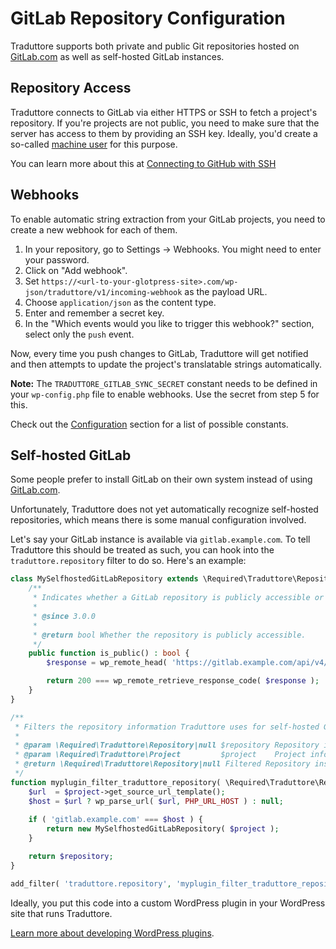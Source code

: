 #  GitLab Repository Configuration

Traduttore supports both private and public Git repositories hosted on [GitLab.com](https://gitlab.com) as well as self-hosted GitLab instances.

## Repository Access

Traduttore connects to GitLab via either HTTPS or SSH to fetch a project's repository. If you're projects are not public, you need to make sure that the server has access to them by providing an SSH key. Ideally, you'd create a so-called [machine user](https://developer.github.com/v3/guides/managing-deploy-keys/#machine-users) for this purpose.

You can learn more about this at [Connecting to GitHub with SSH](https://help.github.com/articles/connecting-to-github-with-ssh/)

## Webhooks

To enable automatic string extraction from your GitLab projects, you need to create a new webhook for each of them.

1. In your repository, go to Settings -> Webhooks. You might need to enter your password.
2. Click on "Add webhook".
3. Set `https://<url-to-your-glotpress-site>.com/wp-json/traduttore/v1/incoming-webhook` as the payload URL.
4. Choose `application/json` as the content type.
5. Enter and remember a secret key.
6. In the "Which events would you like to trigger this webhook?" section, select only the `push` event.

Now, every time you push changes to GitLab, Traduttore will get notified and then attempts to update the project's translatable strings automatically.

**Note:** The `TRADUTTORE_GITLAB_SYNC_SECRET` constant needs to be defined in your `wp-config.php` file to enable webhooks. Use the secret from step 5 for this.

Check out the [Configuration](configuration.md) section for a list of possible constants.

## Self-hosted GitLab

Some people prefer to install GitLab on their own system instead of using [GitLab.com](https://gitlab.com).

Unfortunately, Traduttore does not yet automatically recognize self-hosted repositories, which means there is some manual configuration involved.

Let's say your GitLab instance is available via `gitlab.example.com`. To tell Traduttore this should be treated as such, you can hook into the `traduttore.repository` filter to do so. Here's an example:

```php
class MySelfhostedGitLabRepository extends \Required\Traduttore\Repository\GitLab {
	/**
	 * Indicates whether a GitLab repository is publicly accessible or not.
	 *
	 * @since 3.0.0
	 *
	 * @return bool Whether the repository is publicly accessible.
	 */
	public function is_public() : bool {
		$response = wp_remote_head( 'https://gitlab.example.com/api/v4/projects/' . rawurlencode( $this->get_name() ) );

		return 200 === wp_remote_retrieve_response_code( $response );
	}
}

/**
 * Filters the repository information Traduttore uses for self-hosted GitLab repositories.
 *
 * @param \Required\Traduttore\Repository|null $repository Repository instance.
 * @param \Required\Traduttore\Project         $project    Project information.
 * @return \Required\Traduttore\Repository|null Filtered Repository instance.
 */
function myplugin_filter_traduttore_repository( \Required\Traduttore\Repository $repository = null, \Required\Traduttore\Project $project ) {
	$url  = $project->get_source_url_template();
	$host = $url ? wp_parse_url( $url, PHP_URL_HOST ) : null;
	
	if ( 'gitlab.example.com' === $host ) {
		return new MySelfhostedGitLabRepository( $project );
	}

	return $repository;
} 

add_filter( 'traduttore.repository', 'myplugin_filter_traduttore_repository', 10, 2 );
```

Ideally, you put this code into a custom WordPress plugin in your WordPress site that runs Traduttore.

[Learn more about developing WordPress plugins](https://developer.wordpress.org/plugins/).
